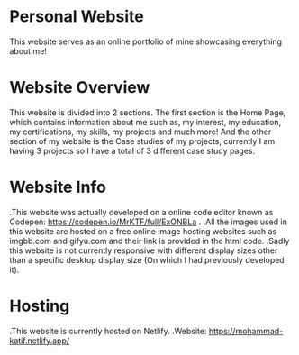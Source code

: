 # Personal Website
This website serves as an online portfolio of mine showcasing everything about me!

# Website Overview
This website is divided into 2 sections. The first section is the Home Page, which contains information about me such as, my interest, my education, my certifications, my skills, my projects and much more! And the other section of my website is the Case studies of my projects, currently I am having 3 projects so I have a total of 3 different case study pages.

# Website Info
.This website was actually developed on a online code editor known as Codepen: https://codepen.io/MrKTF/full/ExONBLa . 
.All the images used in this website are hosted on a free online image hosting websites such as imgbb.com and gifyu.com and their link is provided in the html code. 
.Sadly this website is not currently responsive with different display sizes other than a specific desktop display size (On which I had previously developed it). 

# Hosting
.This website is currently hosted on Netlify.
.Website: https://mohammad-katif.netlify.app/
